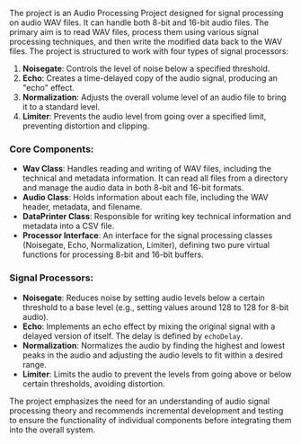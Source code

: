 The project is an Audio Processing Project designed for signal processing on audio WAV files. It can handle both 8-bit and 16-bit audio files. The primary aim is to read WAV files, process them using various signal processing techniques, and then write the modified data back to the WAV files. The project is structured to work with four types of signal processors:

1. **Noisegate**: Controls the level of noise below a specified threshold.
2. **Echo**: Creates a time-delayed copy of the audio signal, producing an "echo" effect.
3. **Normalization**: Adjusts the overall volume level of an audio file to bring it to a standard level.
4. **Limiter**: Prevents the audio level from going over a specified limit, preventing distortion and clipping.

### Core Components:

- **Wav Class**: Handles reading and writing of WAV files, including the technical and metadata information. It can read all files from a directory and manage the audio data in both 8-bit and 16-bit formats.
- **Audio Class**: Holds information about each file, including the WAV header, metadata, and filename.
- **DataPrinter Class**: Responsible for writing key technical information and metadata into a CSV file.
- **Processor Interface**: An interface for the signal processing classes (Noisegate, Echo, Normalization, Limiter), defining two pure virtual functions for processing 8-bit and 16-bit buffers.

### Signal Processors:

- **Noisegate**: Reduces noise by setting audio levels below a certain threshold to a base level (e.g., setting values around 128 to 128 for 8-bit audio).
- **Echo**: Implements an echo effect by mixing the original signal with a delayed version of itself. The delay is defined by `echoDelay`.
- **Normalization**: Normalizes the audio by finding the highest and lowest peaks in the audio and adjusting the audio levels to fit within a desired range.
- **Limiter**: Limits the audio to prevent the levels from going above or below certain thresholds, avoiding distortion.

The project emphasizes the need for an understanding of audio signal processing theory and recommends incremental development and testing to ensure the functionality of individual components before integrating them into the overall system.
